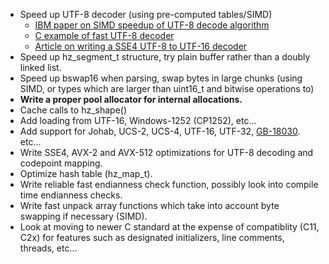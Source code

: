 - Speed up UTF-8 decoder (using pre-computed tables/SIMD)
  - [IBM paper on SIMD speedup of UTF-8 decode algorithm](https://researcher.watson.ibm.com/researcher/files/jp-INOUEHRS/IPSJPRO2008_SIMDdecoding.pdf)
  - [C example of fast UTF-8 decoder](https://gist.github.com/gorb314/7888804)
  - [Article on writing a SSE4 UTF-8 to UTF-16 decoder](https://woboq.com/blog/utf-8-processing-using-simd.html)
- Speed up hz_segment_t structure, try plain buffer rather than a doubly linked list.
- Speed up bswap16 when parsing, swap bytes in large chunks (using SIMD, or types which are larger than uint16_t and bitwise operations to)
- **Write a proper pool allocator for internal allocations.**
- Cache calls to hz_shape()
- Add loading from UTF-16, Windows-1252 (CP1252), etc...
- Add support for Johab, UCS-2, UCS-4, UTF-16, UTF-32, [GB-18030](https://fr.wikipedia.org/wiki/GB_18030). etc...
- Write SSE4, AVX-2 and AVX-512 optimizations for UTF-8 decoding
and codepoint mapping.
- Optimize hash table (hz_map_t).
- Write reliable fast endianness check function, possibly look into compile time endianness checks.
- Write fast unpack array functions which take into account byte swapping if necessary (SIMD).
- Look at moving to newer C standard at the expense of compatiblity (C11, C2x) for features such as designated initializers,
line comments, threads, etc...
